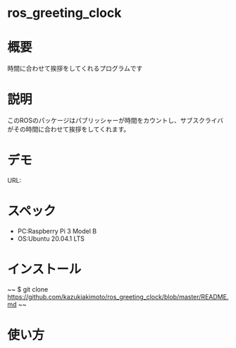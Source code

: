 # ros_greeting_clock

# 概要
時間に合わせて挨拶をしてくれるプログラムです

# 説明
このROSのパッケージはパブリッシャーが時間をカウントし、サブスクライバがその時間に合わせて挨拶をしてくれます。

# デモ
URL:

# スペック
- PC:Raspberry Pi 3 Model B  
- OS:Ubuntu 20.04.1 LTS

# インストール
~~
$ git clone https://github.com/kazukiakimoto/ros_greeting_clock/blob/master/README.md
~~

# 使い方

